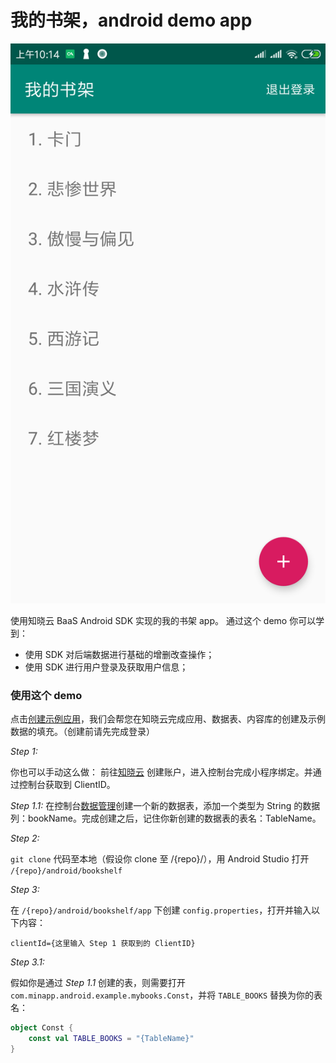 # 我的书架，android demo app

<p align="center"><img src="../../assets/android_bookshelf.png" /></p>

使用知晓云 BaaS Android SDK 实现的我的书架 app。
通过这个 demo 你可以学到：

- 使用 SDK 对后端数据进行基础的增删改查操作；
- 使用 SDK 进行用户登录及获取用户信息；


### 使用这个 demo

点击<a href="https://cloud.minapp.com/dashboard/?demo=bookshelf-demo" target="_blank">创建示例应用</a>，我们会帮您在知晓云完成应用、数据表、内容库的创建及示例数据的填充。（创建前请先完成登录）

*Step 1:*

你也可以手动这么做：
前往[知晓云](https://cloud.minapp.com) 创建账户，进入控制台完成小程序绑定。并通过控制台获取到 ClientID。

*Step 1.1:*
在控制台[数据管理](https://cloud.minapp.com/hydrogen/flex/schema/)创建一个新的数据表，添加一个类型为 String 的数据列：bookName。完成创建之后，记住你新创建的数据表的表名：TableName。

*Step 2:*

`git clone` 代码至本地（假设你 clone 至 /{repo}/），用 Android Studio 打开 `/{repo}/android/bookshelf`

*Step 3:*

在 `/{repo}/android/bookshelf/app` 下创建 `config.properties`，打开并输入以下内容：

```properties
clientId={这里输入 Step 1 获取到的 ClientID}
```

*Step 3.1:*

假如你是通过 *Step 1.1* 创建的表，则需要打开 `com.minapp.android.example.mybooks.Const`，并将 `TABLE_BOOKS` 替换为你的表名：

```kotlin
object Const {
    const val TABLE_BOOKS = "{TableName}"
}
```

